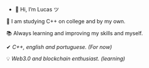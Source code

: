 - 👋 Hi, I’m Lucas ツ

🧐 I am studying C++ on college and by my own.

📚 Always learning and improving my skills and myself.

✔ *C++, english and portuguese. (For now)*

💡 *Web3.0 and blockchain enthusiast. (learning)*

